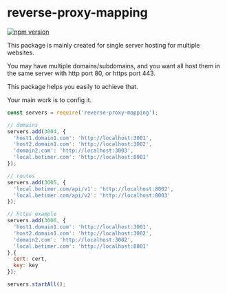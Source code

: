 # reverse-proxy-mapping
[![npm version](https://img.shields.io/npm/v/reverse-proxy-mapping.svg)](https://www.npmjs.com/package/reverse-proxy-mapping)

This package is mainly created for single server hosting for multiple websites.

You may have multiple domains/subdomains, and you want all host them in the same server with http port 80, or https port 443.

This package helps you easily to achieve that.

Your main work is to config it.

```javascript
const servers = require('reverse-proxy-mapping');

// domains
servers.add(3004, {
  'host1.domain1.com': 'http://localhost:3001',
  'host2.domain1.com': 'http://localhost:3002',
  'domain2.com': 'http://localhost:3003',
  'local.betimer.com': 'http://localhost:8001'
});

// routes
servers.add(3005, {
  'local.betimer.com/api/v1': 'http://localhost:8002',
  'local.betimer.com/api/v2': 'http://localhost:8003'
});

// https example
servers.add(3006, {
  'host1.domain1.com': 'http://localhost:3001',
  'host2.domain1.com': 'http://localhost:3002',
  'domain2.com': 'http://localhost:3002',
  'local.betimer.com': 'http://localhost:8001'
},{
  cert: cert,
  key: key
});

servers.startAll();

```